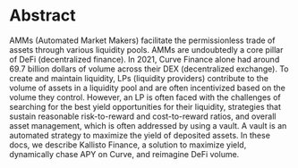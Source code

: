 # Abstract

AMMs (Automated Market Makers) facilitate the permissionless trade of assets 
through various liquidity pools. AMMs are undoubtedly a core pillar of DeFi
(decentralized finance). In 2021, Curve Finance alone had around 69.7 billion dollars 
of volume across their DEX (decentralized exchange). To create and maintain liquidity, 
LPs (liquidity providers) contribute to the volume of assets in a liquidity pool and 
are often incentivized based on the volume they control. However, an LP is 
often faced with the challenges of searching for the best yield opportunities for their 
liquidity, strategies that sustain reasonable risk-to-reward and cost-to-reward ratios, 
and overall asset management, which is often addressed by using a vault. A vault is an 
automated strategy to maximize the yield of deposited assets. In these docs, we describe 
Kallisto Finance, a solution to maximize yield, dynamically chase APY on Curve, and reimagine 
DeFi volume.
